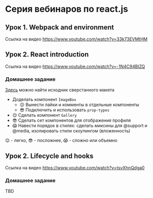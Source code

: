 # Серия вебинаров по react.js

## Урок 1. Webpack and environment

Ссылка на видео https://www.youtube.com/watch?v=33k73EVMtHM

## Урок 2. React introduction

Ссылка на видео https://www.youtube.com/watch?v=-1N4C94BIZQ

### Домашнее задание

[Здесь](https://github.com/ubcent/react-01.06/tree/master/misc) можно найти исходник сверстанного макета

* Доделать компонент `ImageBox`
  * 😌 Вынести лайки и комменты в отдельные компоненты
  * 😎 Подключить и использовать `prop-types`
* 😌 Сделать компонент `Gallery`
* 😎 Сделать сет компонентов для отображения профиля
* 😱 Навести порядок в стилях: сделать миксины для @support и @media, изолировать стили скоупингом (вложенность)

😌 - легко, 😎 - посложнее, 😱 - сложно или объемно

## Урок 2. Lifecycle and hooks

Ссылка на видео https://www.youtube.com/watch?v=tsvXhnQdga0

### Домашнее задание 

TBD

